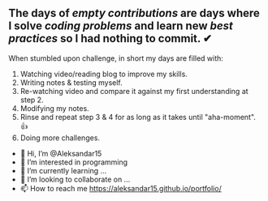 ## The days of *empty contributions* are days where I solve *coding problems* and learn new *best practices* so I had nothing to commit. ✔
When stumbled upon challenge, in short my days are filled with:

1. Watching video/reading blog to improve my skills.
2. Writing notes & testing myself.
3. Re-watching video and compare it against my first understanding at step 2.
4. Modifying my notes.
5. Rinse and repeat step 3 & 4 for as long as it takes until "aha-moment". 👍
6. Doing more challenges.

- 👋 Hi, I’m @Aleksandar15
- 👀 I’m interested in programming
- 🌱 I’m currently learning ...
- 💞️ I’m looking to collaborate on ...
- 📫 How to reach me https://aleksandar15.github.io/portfolio/

<!---
Aleksandar15/Aleksandar15 is a ✨ special ✨ repository because its `README.md` (this file) appears on your GitHub profile.
You can click the Preview link to take a look at your changes.
--->
